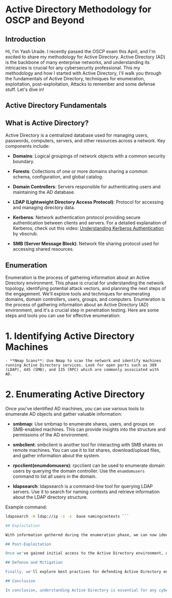 # Active Directory Methodology for OSCP and Beyond

## Introduction

Hi, I'm Yash Urade. I recently passed the OSCP exam this April, and I'm excited to share my methodology for Active Directory. Active Directory (AD) is the backbone of many enterprise networks, and understanding its intricacies is crucial for any cybersecurity professional. This my methodology and how I started with Active Directory, I'll walk you through the fundamentals of Active Directory, techniques for enumeration, exploitation, post-exploitation, Attacks to remember and some defense stuff. Let's dive in!

## Active Directory Fundamentals

## What is Active Directory?

Active Directory is a centralized database used for managing users, passwords, computers, servers, and other resources across a network. Key components include:

- **Domains**: Logical groupings of network objects with a common security boundary.
  
- **Forests**: Collections of one or more domains sharing a common schema, configuration, and global catalog.

- **Domain Controllers**: Servers responsible for authenticating users and maintaining the AD database.

- **LDAP (Lightweight Directory Access Protocol)**: Protocol for accessing and managing directory data.

- **Kerberos**: Network authentication protocol providing secure authentication between clients and servers. For a detailed explanation of Kerberos, check out this video: [Understanding Kerberos Authentication](https://youtu.be/snGeZlDQL2Q?si=JDWBcWTB-Z-qN4CD) by vbscrub.

- **SMB (Server Message Block)**: Network file sharing protocol used for accessing shared resources.


## Enumeration

Enumeration is the process of gathering information about an Active Directory environment. This phase is crucial for understanding the network topology, identifying potential attack vectors, and planning the next steps of the engagement. We'll explore tools and techniques for enumerating domains, domain controllers, users, groups, and computers.
Enumeration is the process of gathering information about an Active Directory (AD) environment, and it's a crucial step in penetration testing. Here are some steps and tools you can use for effective enumeration:

  # 1. Identifying Active Directory Machines

    - **Nmap Scans**: Use Nmap to scan the network and identify machines running Active Directory services. Look for open ports such as 389 (LDAP), 445 (SMB), and 135 (RPC) which are commonly associated with AD.

  # 2. Enumerating Active Directory

  Once you've identified AD machines, you can use various tools to enumerate AD objects and gather valuable information:

  - **smbmap**: Use smbmap to enumerate shares, users, and groups on SMB-enabled machines. This can provide insights into the structure and permissions of the AD environment.

  - **smbclient**: smbclient is another tool for interacting with SMB shares on remote machines. You can use it to list shares, download/upload files, and gather information about the system.

  - **rpcclient(enumdomusers)**: rpcclient can be used to enumerate domain users by querying the domain controller. Use the `enumdomusers` command to list all users in the domain.  

  - **ldapsearch**: ldapsearch is a command-line tool for querying LDAP servers. Use it to search for naming contexts and retrieve information about the LDAP directory structure.

  Example command:
  ```bash
  ldapsearch -H ldap://ip -x -s  base namingcontexts ```

## Exploitation

With information gathered during the enumeration phase, we can now identify vulnerabilities and weaknesses within the Active Directory environment. This includes exploiting misconfigured permissions, weak passwords, vulnerable services, and other common issues. We'll discuss various exploitation techniques and how to escalate privileges within an Active Directory environment.

## Post-Exploitation

Once we've gained initial access to the Active Directory environment, our goal is to maintain access, move laterally within the network, and establish persistence. Post-exploitation techniques such as pass-the-hash, pass-the-ticket, and lateral movement will be covered in this section. We'll also discuss methods for evading detection and covering our tracks.

## Defense and Mitigation

Finally, we'll explore best practices for defending Active Directory environments against attacks. This includes implementing least privilege, strong authentication mechanisms, and proper segmentation. We'll also discuss techniques for detecting and responding to Active Directory attacks, as well as tools that can aid in this process.

## Conclusion

In conclusion, understanding Active Directory is essential for any cybersecurity professional, whether you're preparing for the OSCP exam or seeking to enhance your skills in AD security. By following the methodology outlined in this guide, you'll gain the knowledge and techniques needed to navigate and secure Active Directory environments effectively.

